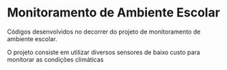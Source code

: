 # Monitoramento de Ambiente Escolar
Códigos desenvolvidos no decorrer do projeto de monitoramento de ambiente escolar.

O projeto consiste em utilizar diversos sensores de baixo custo para monitorar as condições
climáticas
